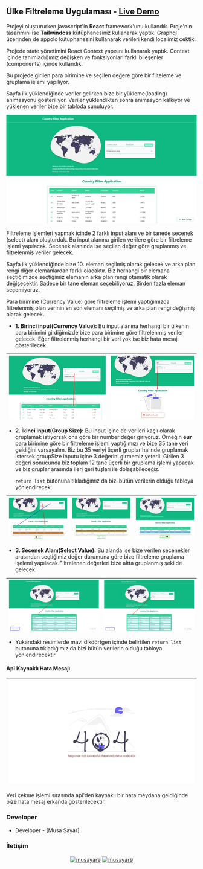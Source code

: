 ## Ülke Filtreleme Uygulaması - [Live Demo](https://country-filter-application.vercel.app/)

Projeyi oluştururken javascript'in **React** framework'unu kullandık. Proje'nin tasarımını ise **Tailwindcss** kütüphanesiniz kullanarak yaptık. Graphql üzerinden de appolo kütüphanesini kullanarak verileri kendi localimiz çektik.

Projede state yönetimini React Context yapısını kullanarak  yaptık. Context içinde tanımladığımız değişken ve fonksiyonları farklı bileşenler (components) içinde kullandık.

Bu projede girilen para birimine ve seçilen değere göre bir filteleme ve gruplama işlemi yapılıyor.

Sayfa ilk yüklendiğinde veriler gelirken bize bir yükleme(loading) animasyonu gösteriliyor. Veriler yüklendikten sonra animasyon kalkıyor ve yüklenen veriler bize bir tabloda sunuluyor.

![img-1](src/images/1.jpg)

Filtreleme işlemleri yapmak içinde 2 farklı input alanı ve bir tanede secenek (select) alanı oluşturduk. Bu input alanına girilen verilere göre bir filtreleme işlemi yapılacak. Secenek alanında ise seçilen değer göre gruplanmış ve filtrelenmiş veriler gelecek.

Sayfa ilk yüklendiğinde bize 10. eleman seçilmiş olarak gelecek ve arka plan rengi diğer elemanlardan farklı olacaktır. Biz herhangi bir elemana seçtiğimizde seçtiğimiz elemanın arka plan rengi otamatik olarak değişecektir. Sadece bir tane eleman seçebiliyoruz. Birden fazla eleman seçemiyoruz.

Para birimine (Currency Value) göre filtreleme işlemi yaptığımızda filtrelenmiş olan verinin en son elemanı seçilmiş ve arka plan rengi değişmiş olarak gelecek.

- **1. Birinci input(Currency Value):** Bu input alanına herhangi bir ülkenin para birimini girdiğimizde bize para birimine göre filtrelenmiş veriler gelecek. Eğer filtrelenmiş herhangi bir veri yok ise biz hata mesajı gösterilecek.

| ![img-2](src/images/2.jpg) | ![img-3](src/images/3.jpg) |
| -------------------------- | -------------------------- |

- **2. İkinci input(Group Size):** Bu input içine de verileri kaçlı olarak gruplamak istiyorsak ona göre bir number değer giriyoruz. Örneğin **eur** para birimine göre bir filtreleme işlemi yaptığımızı  ve bize 35 tane veri geldiğini varsayalım. Biz bu 35 veriyi üçerli gruplar halinde gruplamak istersek groupSize inputu içine 3 değerini girmemiz yeterli. Girilen 3 değeri sonucunda biz toplam 12 tane üçerli bir gruplama işlemi yapacak ve biz gruplar arasında ileri geri tuşları ile dolaşabileceğiz.

  `return list` butonuna tıkladığımız da bizi bütün verilerin olduğu tabloya yönlendirecek.

| ![img-4](src/images/4.jpg) | ![img-5](src/images/5.jpg) | ![img-6](src/images/6.jpg) |
| -------------------------- | -------------------------- | -------------------------- |

- **3. Secenek Alanı(Select Value):** Bu alanda ise bize verilen secenekler arasından seçtiğimiz değer durumuna göre bize filtreleme gruplama işelemi yapılacak.Filtrelenen değerleri bize altta  gruplanmış şekilde gelecek.

| ![img-7](src/images/7.jpg) | ![img-8](src/images/8.jpg) |
| -------------------------- | -------------------------- |

- Yukarıdaki resimlerde mavi dikdörtgen içinde belirtilen `return list` butonuna tıkladığımız da bizi bütün verilerin olduğu tabloya yönlendirecektir.

#### Api Kaynaklı Hata Mesajı

| ![img-9](src/images/9.jpg) |
| -------------------------- |

Veri çekme işlemi sırasında api'den kaynaklı bir hata meydana geldiğinde bize hata mesaj erkanda gösterilecektir.

### Developer

- Developer - [Musa Sayar]

### İletişim

<p align="center">
<a href="https://www.linkedin.com/in/musasayar/" target="blank"><img align="center" src="https://raw.githubusercontent.com/rahuldkjain/github-profile-readme-generator/master/src/images/icons/Social/linked-in-alt.svg" alt="musayar9" height="30" width="40" /></a>
<a href="https://github.com/musayar9" target="blank"><img align="center" src="https://raw.githubusercontent.com/rahuldkjain/github-profile-readme-generator/master/src/images/icons/Social/medium.svg" alt="musayar9" height="30" width="40" /></a>
</p>

